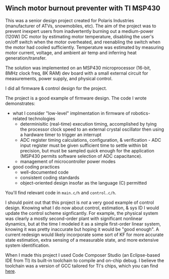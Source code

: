 ## Winch motor burnout preventer with TI MSP430 ##

This was a senior design project created for Polaris Industries (manufacturer of ATVs, snowmobiles, etc).  The aim of the project was to prevent inexpert users from inadvertently burning out a medium-power (120W) DC motor by estimating motor temperature, disabling the user's on/off switch when the motor overheated, and reenabling the switch when the motor had cooled sufficiently.  Temperature was estimated by measuring motor current, voltage, and ambient air temp and inferring heat generation/transfer.

The solution was implemented on an MSP430 microprocessor (16-bit, 8MHz clock freq, 8K RAM) dev board with a small external circuit for measurements, power supply, and physical control.

I did all firmware & control design for the project.

The project is a good example of firmware design.  The code I wrote demonstrates:
* what I consider "low-level" implmentation in firmware of robotics-related technologies
    * determinisitic (real-time) execution timing, accomplished by tying the processor clock speed to an external crystal oscillator then using a hardware timer to trigger an interrupt
    * ADC register timing calculations, configuration, & verification - ADC input register must be given sufficient time to settle within bit precision, but must be sampled quick enough for the application (MSP430 permits software selection of ADC capacitance).
    * management of microcontroller power modes
* good coding practices
    * well-documented code
    * consistent coding standards
    * object-oriented design insofar as the language \(C\) permitted

You'll find relevant code in `main.c/h` and `control.c/h`.

I should point out that this project is *not* a very good example of control design.  Knowing what I do now about control, estimation, & sys ID I would update the control scheme signficantly.  For example, the physical system was clearly a mostly second-order plant with significant nonlinear dynamics, but at the time I modeled it as a simple first-order linear system, knowing it was pretty inaccurate but hoping it would be "good enough".  A current redesign would likely incorporate some sort of KF for more accurate state estimation, extra sensing of a measurable state, and more extensive system identification.

When I made this project I used Code Composer Studio (an Eclipse-based IDE from TI) its built-in toolchain to compile and on-chip debug.  I believe the toolchain was a version of GCC tailored for TI's chips, which you can find [here](http://www.ti.com/tool/msp430-gcc-opensource).
